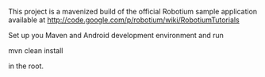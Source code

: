 This project is a mavenized build of the official Robotium sample application available at http://code.google.com/p/robotium/wiki/RobotiumTutorials

Set up you Maven and Android development environment and run

mvn clean install

in the root.
